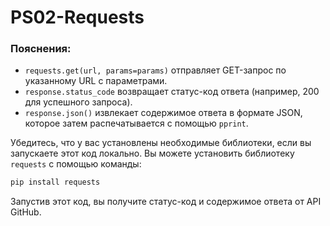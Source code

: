 # PS02-Requests

### Пояснения:
- `requests.get(url, params=params)` отправляет GET-запрос по указанному URL с параметрами.
- `response.status_code` возвращает статус-код ответа (например, 200 для успешного запроса).
- `response.json()` извлекает содержимое ответа в формате JSON, которое затем распечатывается с помощью `pprint`.

Убедитесь, что у вас установлены необходимые библиотеки, если вы запускаете этот код локально. Вы можете установить библиотеку `requests` с помощью команды:

```bash
pip install requests
```

Запустив этот код, вы получите статус-код и содержимое ответа от API GitHub.